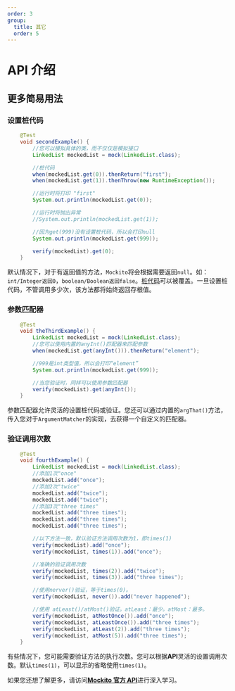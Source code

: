 ```yaml
---
order: 3
group:
  title: 其它
  order: 5
---
```


# API 介绍

## 更多简易用法

### 设置桩代码

```java
    @Test
    void secondExample() {
        //您可以模拟具体的类，而不仅仅是模拟接口
        LinkedList mockedList = mock(LinkedList.class);

        //桩代码
        when(mockedList.get(0)).thenReturn("first");
        when(mockedList.get(1)).thenThrow(new RuntimeException());

        //运行时将打印 "first"
        System.out.println(mockedList.get(0));

        //运行时将抛出异常
        //System.out.println(mockedList.get(1));

        //因为get(999)没有设置桩代码，所以会打印null
        System.out.println(mockedList.get(999));

        verify(mockedList).get(0);
    }
```

默认情况下，对于有返回值的方法，`Mockito`将会根据需要返回`null`。如：`int/Integer返回0`，`boolean/Boolean返回false`。[桩代码](https://baike.baidu.com/item/%E6%A1%A9%E4%BB%A3%E7%A0%81/6907051?fr=aladdin)可以被覆盖。一旦设置桩代码，不管调用多少次，该方法都将始终返回存根值。

### 参数匹配器

```java
    @Test
    void theThirdExample() {
        LinkedList mockedList = mock(LinkedList.class);
        //您可以使用内置的anyInt()匹配器来匹配参数
        when(mockedList.get(anyInt())).thenReturn("element");

        //999是int类型值，所以会打印“element”
        System.out.println(mockedList.get(999));

        //当您验证时，同样可以使用参数匹配器
        verify(mockedList).get(anyInt());
    }
```

参数匹配器允许灵活的设置桩代码或验证。您还可以通过内置的`argThat()`方法，传入您对于`ArgumentMatcher`的实现，去获得一个自定义的匹配器。

### 验证调用次数

```java
    @Test
    void fourthExample() {
        LinkedList mockedList = mock(LinkedList.class);
		//添加1次"once"
        mockedList.add("once");
		//添加2次"twice"
        mockedList.add("twice");
        mockedList.add("twice");
		//添加3次"three times"
        mockedList.add("three times");
        mockedList.add("three times");
        mockedList.add("three times");

        //以下方法一致，默认验证方法调用次数为1，即times(1)
        verify(mockedList).add("once");
        verify(mockedList, times(1)).add("once");

        //准确的验证调用次数
        verify(mockedList, times(2)).add("twice");
        verify(mockedList, times(3)).add("three times");

        //使用nerver()验证，等于times(0)。
        verify(mockedList, never()).add("never happened");

        //使用 atLeast()/atMost()验证。atLeast：最少。atMost：最多。
        verify(mockedList, atMostOnce()).add("once");
        verify(mockedList, atLeastOnce()).add("three times");
        verify(mockedList, atLeast(2)).add("three times");
        verify(mockedList, atMost(5)).add("three times");
    }
```

有些情况下，您可能需要验证方法的执行次数。您可以根据**API**灵活的设置调用次数。默认`times(1)`，可以显示的省略使用`times(1)`。

如果您还想了解更多，请访问[**Mockito 官方 API**](https://javadoc.io/static/org.mockito/mockito-core/3.3.1/org/mockito/Mockito.html)进行深入学习。
